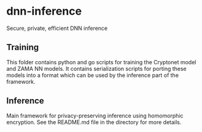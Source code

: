 # dnn-inference
Secure, private, efficient DNN inference

## Training
This folder contains python and go scripts for training the Cryptonet model and ZAMA NN models.
It contains serialization scripts for porting these models into a format which can be used by the inference part of the framework.

## Inference
Main framework for privacy-preserving inference using homomorphic encryption.
See the README.md file in the directory for more details.